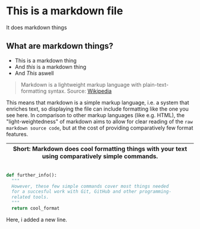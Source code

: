 # This is a markdown file

It does markdown things

## What are markdown things?

- This is a markdown thing
- And _this_ is a markdown thing
- And *This* aswell


> Markdown is a lightweight markup language
> with plain-text-formatting syntax.
Source: [Wikipedia](https://en.wikipedia.org/wiki/Markdown)

This means that markdown is a simple markup language,
i.e. a system that enriches text, so displaying the file 
can include formatting like the one you see here.
In comparison to other markup languages (like e.g. HTML),
the "light-weightedness" of markdown aims to allow for 
clear reading of the `raw markdown source code`, but at the 
cost of providing comparatively few format features.

| Short: Markdown does cool formatting things with your text using comparatively simple commands. |
| --- |

```python

def further_info():
  """
  However, these few simple commands cover most things needed
  for a succesful work with Git, GitHub and other programming-
  related tools.
  """
  return cool_format

```

Here, i added a new line.
